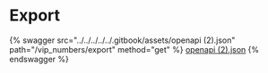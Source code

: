 # Export

{% swagger src="../../../../../.gitbook/assets/openapi (2).json" path="/vip_numbers/export" method="get" %}
[openapi (2).json](<../../../../../.gitbook/assets/openapi (2).json>)
{% endswagger %}
